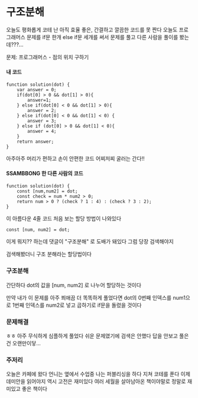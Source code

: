 # 구조분해

오늘도 평화롭게 코테
난 아직 효율 좋은, 간결하고 깔끔한 코드를 못 짠다
오늘도 프로그래머스 문제를 if문 한개 else if문 세개를 써서 문제를 풀고
다른 사람을 풀이를 봤는데???...

문제:
프로그래머스 - 점의 위치 구하기

#### 내 코드
```
function solution(dot) {
    var answer = 0;
    if(dot[0] > 0 && dot[1] > 0){
        answer=1;
    } else if(dot[0] < 0 && dot[1] > 0){
        answer = 2;
    } else if(dot[0] < 0 && dot[1] < 0) {
        answer = 3;
    } else if (dot[0] > 0 && dot[1] < 0){
        answer = 4;
    }
    return answer;
}
```
아주아주 머리가 편하고 손이 안편한 코드
어찌저찌 굴러는 간다!!

#### SSAMBBONG 한 다른 사람의 코드
```
function solution(dot) {
    const [num,num2] = dot;
    const check = num * num2 > 0;
    return num > 0 ? (check ? 1 : 4) : (check ? 3 : 2);
}
```
이 아름다운 4줄 코드
처음 보는 할당 방법이 나와있다
```
const [num, num2] = dot;
```
이게 뭐지?? 하는데 댓글이 "구조분해" 로 도배가 돼있다
그럼 당장 검색해야지

검색해봤더니 구조 분해라는 할당법이다
### 구조분해
간단하다
dot의 값을 [num, num2] 로 나누어 할당하는 것이다

만약 내가 이 문제를 아주 쬐애끔 더 똑똑하게 풀었다면
dot의 0번째 인덱스를 num1으로
1번째 인덱스를 num2로 넣고
곱하기로 if문을 돌렸을 것이다

### 문제해결
ㅎㅎ 아주 무식하게 심플하게 풀었다
쉬운 문제였기에 검색은 안했다
답을 안보고 풀은건 오랜만이닿...

### 주저리
오늘은 카페에 왔다
언니는 옆에서 수업중
나는 퍼블리싱을 하다 지쳐 코테를 푼다
이제 데미안을 읽어야지
역시 고전은 재미있다
여러 세월을 살아남아온 책이야말로 정말로 재미있고 좋은 책이다

